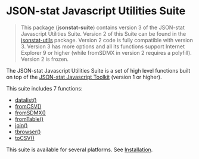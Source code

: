 # JSON-stat Javascript Utilities Suite

<blockquote>
This package (<strong>jsonstat-suite</strong>) contains version 3 of the JSON-stat Javascript Utilities Suite. Version 2 of this Suite can be found in the <a href="https://www.npmjs.com/package/jsonstat-utils">jsonstat-utils</a> package. Version 2 code is fully compatible with version 3. Version 3 has more options and all its functions support Internet Explorer 9 or higher (while fromSDMX in version 2 requires a polyfill). Version 2 is frozen.
</blockquote>

The JSON-stat Javascript Utilities Suite is a set of high level functions built on top of the [JSON-stat Javascript Toolkit](https://www.npmjs.com/package/jsonstat-toolkit) (version 1 or higher).

This suite includes 7 functions:

* [datalist()](https://github.com/jsonstat/suite/blob/master/docs/datalist.md)
* [fromCSV()](https://github.com/jsonstat/suite/blob/master/docs/fromcsv.md)
* [fromSDMX()](https://github.com/jsonstat/suite/blob/master/docs/fromsdmx.md)
* [fromTable()](https://github.com/jsonstat/suite/blob/master/docs/fromtable.md)
* [join()](https://github.com/jsonstat/suite/blob/master/docs/join.md)
* [tbrowser()](https://github.com/jsonstat/suite/blob/master/docs/tbrowser.md)
* [toCSV()](https://github.com/jsonstat/suite/blob/master/docs/tocsv.md)

This suite is available for several platforms. See [Installation](https://github.com/jsonstat/suite/blob/master/docs/INSTALL.md).

